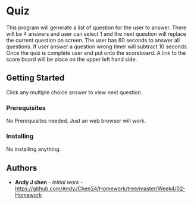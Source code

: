 # Quiz

This program will generate a list of question for the user to answer. There will be 4 answers and user can select 1 and the next question will replace the current question on screen. The user has 60 seconds to answer all questions. If user answer a question wrong timer will subtract 10 seconds. Once the quiz is complete user and put onto the scoreboard. A link to the score board will be place on the upper left hand side.

## Getting Started

Click any multiple choice answer to view next question.

### Prerequisites

No Prerequisites needed. Just an web browser will work.

### Installing

No installing anything.

## Authors

* **Andy J chen** - *Initial work* - https://github.com/AndyJChen24/Homework/tree/master/Week4/02-Homework

